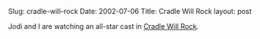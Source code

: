 Slug: cradle-will-rock
Date: 2002-07-06
Title: Cradle Will Rock
layout: post

Jodi and I are watching an all-star cast in <a href="http://us.imdb.com/Title?0150216">Cradle Will Rock</a>.
